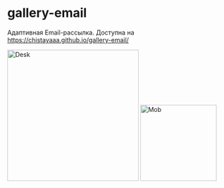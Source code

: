 # gallery-email

Адаптивная Email-рассылка. Доступна на https://chistayaaa.github.io/gallery-email/ 
<div aligh="center">
<img width="298" alt="Desk" src="https://user-images.githubusercontent.com/102303935/194358408-06457d8f-d3e0-4acc-9262-99d89b70a263.png">
<img width="173" alt="Mob" src="https://user-images.githubusercontent.com/102303935/194358414-07257b34-bef9-4e8b-a1c2-28e50d66370e.png">
</div>
